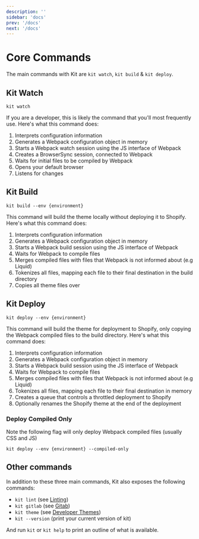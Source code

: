 ```yaml
---
description: ''
sidebar: 'docs'
prev: '/docs'
next: '/docs'
---
```


# Core Commands

The main commands with Kit are `kit watch`, `kit build` & `kit deploy`.

## Kit Watch

```
kit watch
```

If you are a developer, this is likely the command that you'll most frequently use. Here's what this command does:

1. Interprets configuration information
1. Generates a Webpack configuration object in memory
1. Starts a Webpack watch session using the JS interface of Webpack
1. Creates a BrowserSync session, connected to Webpack
1. Waits for initial files to be compiled by Webpack
1. Opens your default browser
1. Listens for changes

## Kit Build

```
kit build --env {environment}
```

This command will build the theme locally without deploying it to Shopify. Here's what this command does:

1. Interprets configuration information
1. Generates a Webpack configuration object in memory
1. Starts a Webpack build session using the JS interface of Webpack
1. Waits for Webpack to compile files
1. Merges compiled files with files that Webpack is not informed about (e.g Liquid)
1. Tokenizes all files, mapping each file to their final destination in the build directory
1. Copies all theme files over

## Kit Deploy

```
kit deploy --env {environment}
```

This command will build the theme for deployment to Shopify, only copying the Webpack compiled files to the build directory. Here's what this command does:

1. Interprets configuration information
1. Generates a Webpack configuration object in memory
1. Starts a Webpack build session using the JS interface of Webpack
1. Waits for Webpack to compile files
1. Merges compiled files with files that Webpack is not informed about (e.g Liquid)
1. Tokenizes all files, mapping each file to their final destination in memory
1. Creates a queue that controls a throttled deployment to Shopify
1. Optionally renames the Shopify theme at the end of the deployment

### Deploy Compiled Only

Note the following flag will only deploy Webpack compiled files (usually CSS and JS)

```
kit deploy --env {environment} --compiled-only
```

## Other commands

In addition to these three main commands, Kit also exposes the following commands:

- `kit lint` (see [Linting](/docs/linting))
- `kit gitlab` (see [Gitab](/docs/gitlab-integration))
- `kit theme` (see [Developer Themes](/docs/developer-themes))
- `kit --version` (print your current version of kit)

And run `kit` or `kit help` to print an outline of what is available.
